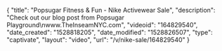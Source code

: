 {
    "title": "Popsugar Fitness & Fun - Nike Activewear Sale",
    "description": "Check out our blog post from Popsugar Playground\nwww.TheInseamNYC.com",
    "videoid": "164829540",
    "date_created": "1528818205",
    "date_modified": "1528826507",
    "type": "captivate",
    "layout": "video",
    "url": "\/v\/nike-sale\/164829540"
}